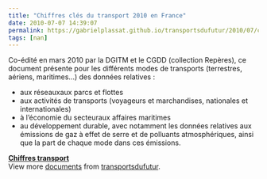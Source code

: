 ```yaml
---
title: "Chiffres clés du transport 2010 en France"
date: 2010-07-07 14:39:07
permalink: https://gabrielplassat.github.io/transportsdufutur/2010/07/chiffres-cles-du-transport-2010-en-france.html
tags: [nan]
---
```


<p class="MsoNormal"><span>Co-édité en mars 2010 par la DGITM et le CGDD (collection Repères), ce document présente pour les différents modes de transports (terrestres, aériens, maritimes...) des données relatives :</span><span></span></p> <ul> <li>aux réseauxaux parcs et flottes</li> <li>aux activités de transports (voyageurs et marchandises, nationales et internationales)</li> <li>à l’économie du secteuraux affaires maritimes</li> <li>au développement durable, avec notamment les données relatives aux émissions de gaz à effet de serre et de polluants atmosphériques, ainsi que la part de chaque mode dans ces émissions.</li> </ul>  <div id="__ss_4700799"><strong><a href="http://www.slideshare.net/transportsdufutur/chiffres-transport" title="Chiffres transport">Chiffres transport</a></strong>   <div>View more <a href="http://www.slideshare.net/">documents</a> from <a href="http://www.slideshare.net/transportsdufutur">transportsdufutur</a>.</div></div>
